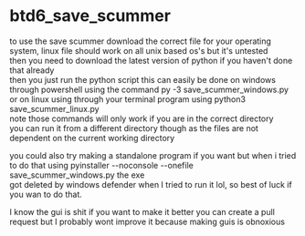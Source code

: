 # btd6_save_scummer
to use the save scummer download the correct file for your operating system, linux file should work on all unix based os's but it's untested  
then you need to download the latest version of python if you haven't done that already  
then you just run the python script this can easily be done on windows through powershell using the command py -3 save_scummer_windows.py  
or on linux using through your terminal program using python3 save_scummer_linux.py  
note those commands will only work if you are in the correct directory  
you can run it from a different directory though as the files are not dependent on the current working directory  
  
you could also try making a standalone program if you want but when i tried to do that using pyinstaller --noconsole --onefile save_scummer_windows.py the exe  
got deleted by windows defender when I tried to run it lol, so best of luck if you wan to do that.  
  
I know the gui is shit if you want to make it better you can create a pull request but I probably wont improve it because making guis is obnoxious   
